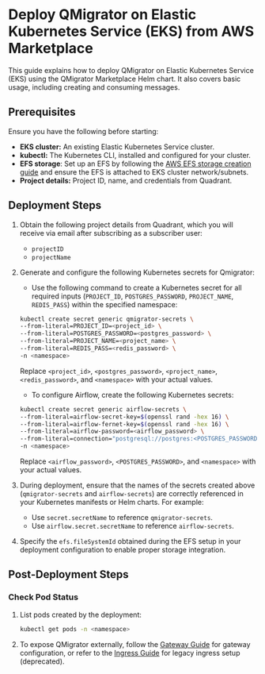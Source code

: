 # Deploy QMigrator on Elastic Kubernetes Service (EKS) from AWS Marketplace

This guide explains how to deploy QMigrator on Elastic Kubernetes Service (EKS) using the QMigrator Marketplace Helm chart. It also covers basic usage, including creating and consuming messages.

## Prerequisites

Ensure you have the following before starting:

- **EKS cluster:** An existing Elastic Kubernetes Service cluster.
- **kubectl:** The Kubernetes CLI, installed and configured for your cluster.
- **EFS storage**: Set up an EFS by following the [AWS EFS storage creation guide](https://docs.aws.amazon.com/efs/latest/ug/creating-using-create-fs.html) and ensure the EFS is attached to EKS cluster network/subnets.
- **Project details:** Project ID, name, and credentials from Quadrant.


## Deployment Steps
1. Obtain the following project details from Quadrant, which you will receive via email after subscribing as a subscriber user:
    - `projectID`
    - `projectName`
2. Generate and configure the following Kubernetes secrets for Qmigrator:
    
   - Use the following command to create a Kubernetes secret for all required inputs (`PROJECT_ID`, `POSTGRES_PASSWORD`, `PROJECT_NAME`, `REDIS_PASS`) within the specified namespace:

    ```bash
    kubectl create secret generic qmigrator-secrets \
    --from-literal=PROJECT_ID=<project_id> \
    --from-literal=POSTGRES_PASSWORD=<postgres_password> \
    --from-literal=PROJECT_NAME=<project_name> \
    --from-literal=REDIS_PASS=<redis_password> \
    -n <namespace>
    ```
    Replace `<project_id>`, `<postgres_password>`, `<project_name>`, `<redis_password>`, and `<namespace>` with your actual values.

    - To configure Airflow, create the following Kubernetes secrets:

    ```bash
    kubectl create secret generic airflow-secrets \
    --from-literal=airflow-secret-key=$(openssl rand -hex 16) \
    --from-literal=airflow-fernet-key=$(openssl rand -hex 16) \
    --from-literal=airflow-password=<airflow_password> \
    --from-literal=connection="postgresql://postgres:<POSTGRES_PASSWORD>@qmigrator-db.<namespace>.svc:5432/postgres" \
    -n <namespace>
    ```
    Replace `<airflow_password>`, `<POSTGRES_PASSWORD>`, and `<namespace>` with your actual values.

3. During deployment, ensure that the names of the secrets created above (`qmigrator-secrets` and `airflow-secrets`) are correctly referenced in your Kubernetes manifests or Helm charts. For example:
    - Use `secret.secretName` to reference `qmigrator-secrets`.
    - Use `airflow.secret.secretName` to reference `airflow-secrets`.

4. Specify the `efs.fileSystemId` obtained during the EFS setup in your deployment configuration to enable proper storage integration.

## Post-Deployment Steps

### Check Pod Status

1. List pods created by the deployment:
    ```sh
    kubectl get pods -n <namespace>
    ```

2. To expose QMigrator externally, follow the [Gateway Guide](../../example/gatewayapi/README.md) for gateway configuration, or refer to the [Ingress Guide](../../example/ingress/README.md) for legacy ingress setup (deprecated).

